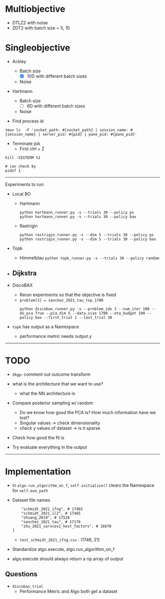 


# Multiobjective
- DTLZ2 with noise
- ZDT2 with batch size = 5, 10

# Singleobjective
- Ackley
    - Batch size
        - [x] 10D with different batch sizes
    - Noise 
- Hartmann 
    - Batch size
        - [ ] 6D with different batch sizes
    - Noise


- Find process id
```
tmux ls  -F 'socket_path: #{socket_path} | session_name: #{session_name} | server_pid: #{pid} | pane_pid: #{pane_pid}'
```

- Terminate job
    - First ctrl + Z
```
kill -SIGTERM %1

# can check by 
pidof 1
```



------

Experiments to run:
- Local BO
    - Hartmann
        ```
        python hartmann_runner.py -s --trials 30 --policy ps
        python hartmann_runner.py -s --trials 30 --policy bax
        ```
    - Rastrigin
        ```
        python rastrigin_runner.py -s --dim 5 --trials 30 --policy ps
        python rastrigin_runner.py -s --dim 5 --trials 30 --policy bax
        ```
- Topk 
    - Himmelblau
        ```python topk_runner.py -s --trials 30 --policy random```
- Dijkstra
    - 
- DiscoBAX
    - Rerun experiments so that the objective is fixed
    - `problem[3] = sanchez_2021_tau_top_1700`
        ```
        python discobax_runner.py -s --problem_idx 3 --num_iter 100 --do_pca True --pca_dim 5 --data_size 1700 --eta_budget 100 --policy bax --first_trial 1 --last_trial 30
        ```






- `topk` has output as a Namespace
    - performance metric needs output.y


--- 
# TODO
- `dkgp`: comment out outcome transform

- what is the architecture that we want to use?
    - what the NN architecture is

- Compare posterior sampling w/ random
    - Do we know how good the PCA is? How much information have we lost?
    - Singular values -> check dimensionality
    - check y values of dataset -> is it sparse
    
- Check how good the fit is

- Try evaluate everything in the output

--- 
# Implementation

- in `algo.run_algorithm_on_f`, `self.initialize()` clears the Namespace for `self.exe_path`

- Dataset file names
    ```[
        "schmidt_2021_ifng", # 17465
        "schmidt_2021_il2", # 17465
        "zhuang_2019", # 17528
        "sanchez_2021_tau", # 17176
        "zhu_2021_sarscov2_host_factors", # 16670
    ]
    ```
    - `test_schmidt_2021_ifng.csv` : (1746, 21)

- Standardize algo.execute, algo.run_algorithm_on_f

- algo.execute should always return a np.array of output

## Questions
- `discobax_trial`
    - Performance Metric and Algo both get a dataset
